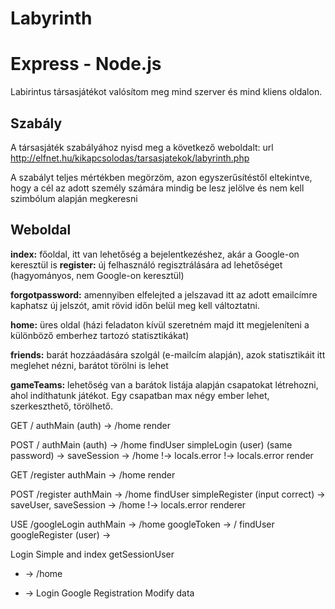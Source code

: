 # Labyrinth
# Express - Node.js
Labirintus társasjátékot valósítom meg mind szerver és mind kliens oldalon.

## Szabály
A társasjáték szabályához nyisd meg a következő weboldalt:
url http://elfnet.hu/kikapcsolodas/tarsasjatekok/labyrinth.php

A szabályt teljes mértékben megörzöm, azon egyszerűsítéstől eltekintve, hogy a cél az adott személy számára mindig be 
lesz jelölve és nem kell szimbólum alapján megkeresni

## Weboldal
**index:** főoldal, itt van lehetőség a bejelentkezéshez, akár a Google-on keresztül is
**register:** új felhasználó regisztrálására ad lehetőséget (hagyományos, nem Google-on keresztül)

**forgotpassword:** amennyiben elfelejted a jelszavad itt az adott emailcímre kaphatsz új jelszót,
amit rövid időn belül meg kell változtatni.

**home:** üres oldal (házi feladaton kívül szeretném majd itt megjeleníteni a különböző emberhez tartozó statisztikákat)

**friends:** barát hozzáadására szolgál (e-mailcím alapján), azok statisztikáit itt meglehet nézni, barátot törölni is lehet

**gameTeams:** lehetőség van a barátok listája alapján csapatokat létrehozni, ahol indíthatunk játékot. Egy csapatban max négy ember lehet, szerkeszthető, törölhető.

GET /
authMain
(auth) -> /home
render

POST /
authMain
(auth) -> /home
findUser
simpleLogin
(user)
(same password) -> saveSession -> /home
!-> locals.error
!-> locals.error
render

GET /register
authMain -> /home
render

POST /register
authMain -> /home
findUser
simpleRegister
(input correct) -> saveUser, saveSession -> /home
!-> locals.error
renderer


USE /googleLogin
authMain -> /home
googleToken -> /
findUser
googleRegister
(user) ->


Login Simple and index
getSessionUser
+ -> /home
- ->
Login Google
Registration
Modify data
